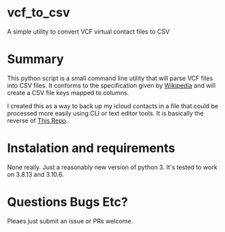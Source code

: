 # vcf_to_csv
A simple utility to convert VCF virtual contact files to CSV

# Summary

This python script is a small command line utility that will parse VCF files into CSV files. It conforms to the specification given by [Wikipedia](https://en.wikipedia.org/wiki/VCard) and will create a CSV file keys mapped to columns.

I created this as a way to back up my icloud contacts in a file that could be processed more easily using CLI or text editor tools. It is basically the reverse of [This Repo](https://github.com/mridah/csv2vcf).

# Instalation and requirements

None really. Just a reasonably new version of python 3. It's tested to work on 3.8.13 and 3.10.6.

# Questions Bugs Etc?

Pleaes just submit an issue or PRs welcome.
